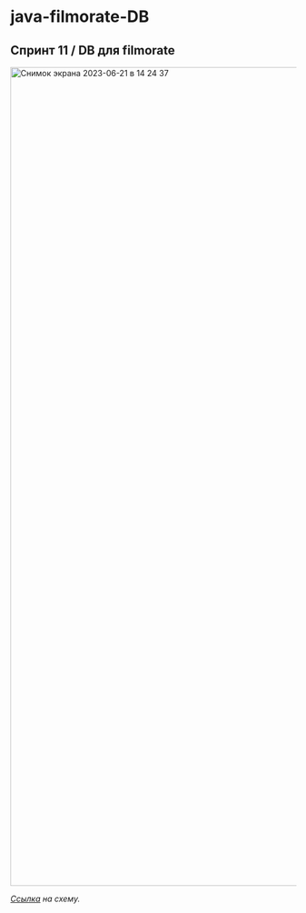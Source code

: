 # java-filmorate-DB
## Спринт 11 / DB для filmorate

<img width="1442" alt="Снимок экрана 2023-06-21 в 14 24 37" src="https://github.com/altpa/java-filmorate-DB/assets/122366009/7c181ba5-ff2b-43a0-97bb-42c6a9190abd">

*[Ссылка](https://app.quickdatabasediagrams.com/#/d/Bvk5GG) на схему.*
